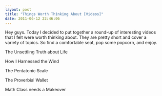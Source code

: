 ```yaml
---
layout: post
title: "Things Worth Thinking About [Videos]"
date: 2011-06-12 22:46:06
---
```


Hey guys. Today I decided to put together a round-up of interesting videos that I felt were worth thinking about. They are pretty short and cover a variety of topics. So find a comfortable seat, pop some popcorn, and enjoy.

The Unsettling Truth about Life



How I Harnessed the Wind



The Pentatonic Scale



The Proverbial Wallet



Math Class needs a Makeover